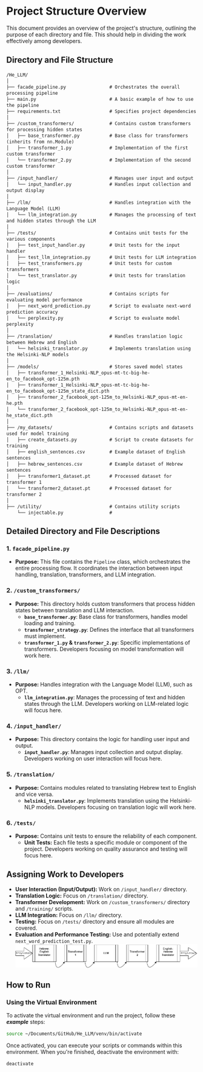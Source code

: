 # Project Structure Overview

This document provides an overview of the project's structure, outlining the purpose of each directory and file. This should help in dividing the work effectively among developers.

## Directory and File Structure

```
/He_LLM/
│
├── facade_pipeline.py                # Orchestrates the overall processing pipeline
├── main.py                           # A basic example of how to use the pipeline
├── requirements.txt                  # Specifies project dependencies
│
├── /custom_transformers/             # Contains custom transformers for processing hidden states
│   ├── base_transformer.py           # Base class for transformers (inherits from nn.Module)
│   ├── transformer_1.py              # Implementation of the first custom transformer
│   └── transformer_2.py              # Implementation of the second custom transformer
│
├── /input_handler/                   # Manages user input and output
│   └── input_handler.py              # Handles input collection and output display
│
├── /llm/                             # Handles integration with the Language Model (LLM)
│   └── llm_integration.py            # Manages the processing of text and hidden states through the LLM
│
├── /tests/                           # Contains unit tests for the various components
│   ├── test_input_handler.py         # Unit tests for the input handler
│   ├── test_llm_integration.py       # Unit tests for LLM integration
│   ├── test_transformers.py          # Unit tests for custom transformers
│   └── test_translator.py            # Unit tests for translation logic
│
├── /evaluations/                     # Contains scripts for evaluating model performance
│   ├── next_word_prediction.py       # Script to evaluate next-word prediction accuracy
│   └── perplexity.py                 # Script to evaluate model perplexity
│
├── /translation/                     # Handles translation logic between Hebrew and English
│   └── helsinki_translator.py        # Implements translation using the Helsinki-NLP models
│
├── /models/                          # Stores saved model states
│   ├── transformer_1_Helsinki-NLP_opus-mt-tc-big-he-en_to_facebook_opt-125m.pth
│   ├── transformer_1_Helsinki-NLP_opus-mt-tc-big-he-en_to_facebook_opt-125m_state_dict.pth
│   ├── transformer_2_facebook_opt-125m_to_Helsinki-NLP_opus-mt-en-he.pth
│   └── transformer_2_facebook_opt-125m_to_Helsinki-NLP_opus-mt-en-he_state_dict.pth
│
├── /my_datasets/                     # Contains scripts and datasets used for model training
│   ├── create_datasets.py            # Script to create datasets for training
│   ├── english_sentences.csv         # Example dataset of English sentences
│   ├── hebrew_sentences.csv          # Example dataset of Hebrew sentences
│   ├── transformer1_dataset.pt       # Processed dataset for transformer 1
│   └── transformer2_dataset.pt       # Processed dataset for transformer 2
│
├── /utility/                         # Contains utility scripts
    └── injectable.py                 # 
```

## Detailed Directory and File Descriptions

### **1. `facade_pipeline.py`**
- **Purpose:** This file contains the `Pipeline` class, which orchestrates the entire processing flow. It coordinates the interaction between input handling, translation, transformers, and LLM integration.

### **2. `/custom_transformers/`**
- **Purpose:** This directory holds custom transformers that process hidden states between translation and LLM interaction.
  - **`base_transformer.py`**: Base class for transformers, handles model loading and training.
  - **`transformer_strategy.py`**: Defines the interface that all transformers must implement.
  - **`transformer_1.py` & `transformer_2.py`**: Specific implementations of transformers. Developers focusing on model transformation will work here.

### **3. `/llm/`**
- **Purpose:** Handles integration with the Language Model (LLM), such as OPT.
  - **`llm_integration.py`**: Manages the processing of text and hidden states through the LLM. Developers working on LLM-related logic will focus here.

### **4. `/input_handler/`**
- **Purpose:** This directory contains the logic for handling user input and output.
  - **`input_handler.py`**: Manages input collection and output display. Developers working on user interaction will focus here.

### **5. `/translation/`**
- **Purpose:** Contains modules related to translating Hebrew text to English and vice versa.
  - **`helsinki_translator.py`**: Implements translation using the Helsinki-NLP models. Developers focusing on translation logic will work here.

### **6. `/tests/`**
- **Purpose:** Contains unit tests to ensure the reliability of each component.
  - **Unit Tests:** Each file tests a specific module or component of the project. Developers working on quality assurance and testing will focus here.

## Assigning Work to Developers

- **User Interaction (Input/Output):** Work on `/input_handler/` directory.
- **Translation Logic:** Focus on `/translation/` directory.
- **Transformer Development:** Work on `/custom_transformers/` directory and `/training/` scripts.
- **LLM Integration:** Focus on `/llm/` directory.
- **Testing:** Focus on `/tests/` directory and ensure all modules are covered.
- **Evaluation and Performance Testing:** Use and potentially extend `next_word_prediction_test.py`.
![](He_LLM.jpg)



## How to Run

### Using the Virtual Environment

To activate the virtual environment and run the project, follow these ***example*** steps:

```bash
source ~/Documents/GitHub/He_LLM/venv/bin/activate
```

Once activated, you can execute your scripts or commands within this environment. When you're finished, deactivate the environment with:

```bash
deactivate
```